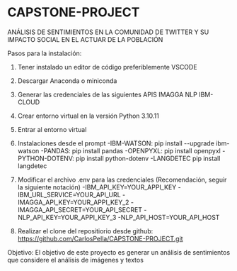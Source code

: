# CAPSTONE-PROJECT
ANÁLISIS DE SENTIMIENTOS EN LA COMUNIDAD DE TWITTER Y SU IMPACTO SOCIAL EN EL ACTUAR DE LA POBLACIÓN

Pasos para la instalación:
1. Tener instalado un editor de código preferiblemente VSCODE
2. Descargar Anaconda o miniconda
3. Generar las credenciales de las siguientes APIS
	IMAGGA
	NLP
	IBM-CLOUD
4. Crear entorno virtual en la versión Python 3.10.11
5. Entrar al entorno virtual
6. Instalaciones desde el prompt
  -IBM-WATSON: 
	pip install --upgrade ibm-watson 
  -PANDAS: 
	pip install pandas 
  -OPENPYXL: 
	pip install openpyxl
  -PYTHON-DOTENV: 
	pip install python-dotenv 
  -LANGDETEC
	pip install langdetec
7. Modificar el archivo .env para las credenciales
	(Recomendación, seguir la siguiente notación)
	-IBM_API_KEY=YOUR_APPI_KEY 
	-IBM_URL_SERVICE=YOUR_API_URL
	-IMAGGA_API_KEY=YOUR_APPI_KEY_2 
	-IMAGGA_API_SECRET=YOUR_API_SECRET
	-NLP_API_KEY=YOUR_APPI_KEY_3
	-NLP_API_HOST=YOUR_API_HOST

8. Realizar el clone del repositiorio desde github: https://github.com/CarlosPella/CAPSTONE-PROJECT.git


Objetivo: 
El objetivo de este proyecto es generar un análisis de sentimientos que considere el análisis de imágenes y textos 

